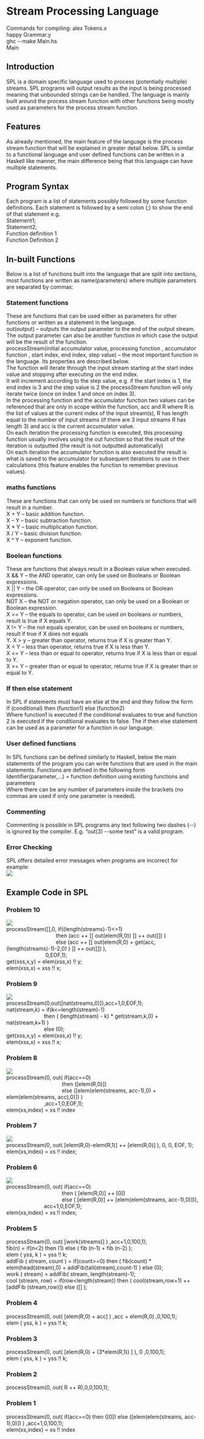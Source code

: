 # Stream Processing Language
Commands for compiling:
alex Tokens.x <br/>
happy Grammar.y <br/>
ghc --make Main.hs <br/>
Main <filename> <br/>


## Introduction
SPL is a domain specific language used to process (potentially multiple) streams. SPL programs will output results as the input is being processed meaning that unbounded strings can be handled. The language is mainly built around the process stream function with other functions being mostly used as parameters for the process stream function.

## Features
As already mentioned, the main feature of the language is the process stream function that will be explained in greater detail below. SPL is similar to a functional language and user defined functions
can be written in a Haskell like manner, the main difference being that this language can have multiple statements.

## Program Syntax
Each program is a list of statements possibly followed by some function definitions. Each statement is followed by a semi colon (;) to show the end of that statement e.g. <br/>
Statement1; <br/>
Statement2; <br/>
Function definition 1 <br/>
Function Definition 2 <br/>

## In-built Functions
Below is a list of functions built into the language that are split into sections, most functions are written as name(parameters) where multiple parameters are separated by commas:

### Statement functions
These are functions that can be used either as parameters for other functions or written as a statement in the language. <br/>
out(output) – outputs the output parameter to the end of the output stream. The output parameter can also be another function in which case the output will be the result of the function. <br/>
processStream(initial accumulator value, processing function , accumulator function , start index, end index, step value) – the most important function in the language. Its properties are described below. <br/>
The function will iterate through the input stream starting at the start index value and stopping after executing on the end index. <br/>
It will increment according to the step value, e.g. if the start index is 1, the end index is 3 and the step value is 2 the processStream function will only iterate twice (once on index 1 and once on index 3). <br/>
In the processing function and the accumulator function two values can be referenced that are only in scope within the function, acc and R where R is the list of values at the current index of the input stream(s), R has length equal to the number of input streams (if there are 3 input streams R has length 3) and acc is the current accumulator value. <br/>
On each iteration the processing function is executed, this processing function usually involves using the out function so that the result of the iteration is outputted (the result is not outputted automatically) <br/>
On each iteration the accumulator function is also executed the result is what is saved to the accumulator for subsequent iterations to use in their calculations (this feature enables the function to remember previous values). <br/>

### maths functions
These are functions that can only be used on numbers or functions that will result in a number. <br/>
X + Y – basic addition function. <br/>
X – Y – basic subtraction function. <br/>
X * Y – basic multiplication function. <br/>
X / Y – basic division function. <br/>
X ^ Y – exponent function. <br/>

### Boolean functions
These are functions that always result in a Boolean value when executed. <br/>
X && Y – the AND operator, can only be used on Booleans or Boolean expressions. <br/>
X || Y – the OR operator, can only be used on Booleans or Boolean expressions. <br/>
NOT X – the NOT or negation operator, can only be used on a Boolean or Boolean expression. <br/>
X == Y – the equals to operator, can be used on booleans or numbers, result is true if X equals Y. <br/>
X != Y – the not equals operator, can be used on booleans or numbers, result if true if X does not equals <br/>
Y. X > y – greater than operator, returns true if X is greater than Y. <br/>
X < Y – less than operator, returns true if X is less than Y. <br/>
X <= Y – less than or equal to operator, returns true if X is less than or equal to Y. <br/>
X >= Y – greater than or equal to operator, returns true if X is greater than or equal to Y. <br/>

### If then else statement
In SPL if statements must have an else at the end and they follow the form <br/>
If (conditional) then (function1) else (function2) <br/>
Where function1 is executed if the conditional evaluates to true and function 2 is executed if the conditional evaluates to false. The if then else statement can be used as a parameter for a function in our language. <br/>
### User defined functions
In SPL functions can be defined similarly to Haskell, below the main statements of the program you can write functions that are used in the main statements. Functions are defined in the following form <br/> 
Identifier(parameter,...) = function definition using existing functions and parameters <br/>
Where there can be any number of parameters inside the brackets (no commas are used if only one parameter is needed).  <br/>


### Commenting
Commenting is possible in SPL programs any text following two dashes (--) is ignored by the compiler. E.g. “out(3) --some text” is a valid program.

### Error Checking
SPL offers detailed error messages when programs are incorrect for example:<br/>
![](Images/errors.png)

## Example Code in SPL 

### Problem 10
![](Images/prob10.png) <br/>
processStream([],0, if((length(streams)-1)<=1) <br/>
&nbsp;&nbsp;&nbsp;&nbsp;&nbsp;&nbsp;&nbsp;&nbsp;&nbsp;&nbsp;&nbsp;&nbsp;&nbsp;&nbsp;&nbsp;&nbsp;&nbsp;&nbsp;&nbsp;&nbsp;&nbsp;&nbsp;&nbsp;&nbsp;&nbsp;&nbsp;&nbsp;&nbsp;&nbsp;&nbsp;&nbsp;&nbsp;&nbsp;then (acc ++ [[ out(elem(R,0)) ]] ++ out([]) ) <br/>
&nbsp;&nbsp;&nbsp;&nbsp;&nbsp;&nbsp;&nbsp;&nbsp;&nbsp;&nbsp;&nbsp;&nbsp;&nbsp;&nbsp;&nbsp;&nbsp;&nbsp;&nbsp;&nbsp;&nbsp;&nbsp;&nbsp;&nbsp;&nbsp;&nbsp;&nbsp;&nbsp;&nbsp;&nbsp;&nbsp;&nbsp;&nbsp;&nbsp;else (acc ++ [[ out(elem(R,0) + get(acc,(length(streams)-1)-2,0) ) ]] ++ out([]) ), <br/>
&nbsp;&nbsp;&nbsp;&nbsp;&nbsp;&nbsp;&nbsp;&nbsp;&nbsp;&nbsp;&nbsp;&nbsp;&nbsp;&nbsp;&nbsp;&nbsp;&nbsp;&nbsp;&nbsp;&nbsp;&nbsp;&nbsp;&nbsp;&nbsp;&nbsp;&nbsp;0,EOF,1); <br/>
get(xss,x,y) = elem(xss,x) !! y; <br/>
elem(xss,x) = xss !! x; <br/>

### Problem 9
![](Images/prob9.png) <br/>
processStream(0,out([nat(streams,0)]),acc+1,0,EOF,1); <br/>
nat(stream,k) = if(k<=length(stream)-1) <br/>
&nbsp;&nbsp;&nbsp;&nbsp;&nbsp;&nbsp;&nbsp;&nbsp;&nbsp;&nbsp;&nbsp;&nbsp;&nbsp;&nbsp;&nbsp;&nbsp;&nbsp;&nbsp;&nbsp;&nbsp;&nbsp;&nbsp;&nbsp;&nbsp;&nbsp;then ( (length(stream) - k) * get(stream,k,0) + nat(stream,k+1) ) <br/>
&nbsp;&nbsp;&nbsp;&nbsp;&nbsp;&nbsp;&nbsp;&nbsp;&nbsp;&nbsp;&nbsp;&nbsp;&nbsp;&nbsp;&nbsp;&nbsp;&nbsp;&nbsp;&nbsp;&nbsp;&nbsp;&nbsp;&nbsp;&nbsp;&nbsp;else (0); <br/>
get(xss,x,y) = elem(xss,x) !! y; <br/>
elem(xss,x) = xss !! x; <br/>

### Problem 8
![](Images/prob8.png) <br/>
processStream(0, out( if(acc==0) <br/>
&nbsp;&nbsp;&nbsp;&nbsp;&nbsp;&nbsp;&nbsp;&nbsp;&nbsp;&nbsp;&nbsp;&nbsp;&nbsp;&nbsp;&nbsp;&nbsp;&nbsp;&nbsp;&nbsp;&nbsp;&nbsp;&nbsp;&nbsp;&nbsp;&nbsp;&nbsp;&nbsp;&nbsp;&nbsp;&nbsp;&nbsp;&nbsp;&nbsp;&nbsp;&nbsp;&nbsp;&nbsp;then ([elem(R,0)]) <br/>
&nbsp;&nbsp;&nbsp;&nbsp;&nbsp;&nbsp;&nbsp;&nbsp;&nbsp;&nbsp;&nbsp;&nbsp;&nbsp;&nbsp;&nbsp;&nbsp;&nbsp;&nbsp;&nbsp;&nbsp;&nbsp;&nbsp;&nbsp;&nbsp;&nbsp;&nbsp;&nbsp;&nbsp;&nbsp;&nbsp;&nbsp;&nbsp;&nbsp;&nbsp;&nbsp;&nbsp;&nbsp;else ([elem(elem(streams, acc-1),0) + elem(elem(streams, acc),0)]) ) <br/>
&nbsp;&nbsp;&nbsp;&nbsp;&nbsp;&nbsp;&nbsp;&nbsp;&nbsp;&nbsp;&nbsp;&nbsp;&nbsp;&nbsp;&nbsp;&nbsp;&nbsp;&nbsp;&nbsp;&nbsp;&nbsp;&nbsp;&nbsp;&nbsp;&nbsp;,acc+1,0,EOF,1); <br/>
elem(xs,index) = xs !! index <br/>

### Problem 7
![](Images/prob7.png) <br/>
processStream(0, out( [elem(R,0)-elem(R,1)] ++ [elem(R,0)] ), 0, 0, EOF, 1); <br/>
elem(xs,index) = xs !! index; <br/>

### Problem 6
![](Images/prob6.png) <br/>
processStream(0, out( if(acc==0) <br/>
&nbsp;&nbsp;&nbsp;&nbsp;&nbsp;&nbsp;&nbsp;&nbsp;&nbsp;&nbsp;&nbsp;&nbsp;&nbsp;&nbsp;&nbsp;&nbsp;&nbsp;&nbsp;&nbsp;&nbsp;&nbsp;&nbsp;&nbsp;&nbsp;&nbsp;&nbsp;&nbsp;&nbsp;&nbsp;&nbsp;&nbsp;&nbsp;&nbsp;&nbsp;&nbsp;&nbsp;&nbsp;then ( [elem(R,0)] ++ [0]) <br/>
&nbsp;&nbsp;&nbsp;&nbsp;&nbsp;&nbsp;&nbsp;&nbsp;&nbsp;&nbsp;&nbsp;&nbsp;&nbsp;&nbsp;&nbsp;&nbsp;&nbsp;&nbsp;&nbsp;&nbsp;&nbsp;&nbsp;&nbsp;&nbsp;&nbsp;&nbsp;&nbsp;&nbsp;&nbsp;&nbsp;&nbsp;&nbsp;&nbsp;&nbsp;&nbsp;&nbsp;&nbsp;else ( [elem(R,0)] ++ [elem(elem(streams, acc-1),0)])),<br/>
&nbsp;&nbsp;&nbsp;&nbsp;&nbsp;&nbsp;&nbsp;&nbsp;&nbsp;&nbsp;&nbsp;&nbsp;&nbsp;&nbsp;&nbsp;&nbsp;&nbsp;&nbsp;&nbsp;&nbsp;&nbsp;&nbsp;&nbsp;&nbsp;&nbsp;acc+1,0,EOF,1); <br/>
elem(xs,index) = xs !! index;

### Problem 5
processStream(0, out( [work(streams)] ) ,acc+1,0,100,1); <br/>
fib(n) = if(n<2) then (1) else ( fib (n-1) + fib (n-2) ); <br/>
elem ( yss, k ) = yss !! k; <br/>
addFib ( stream, count ) = if(count>=0) then ( fib(count) * elem(head(stream),0) + addFib(tail(stream),count-1) ) else (0); <br/>
work ( stream) = addFib( stream, length(stream)-1); <br/>
cool (stream, row) = if(row<length(stream)) then ( cool(stream,row+1) ++ [addFib (stream,row)]) else ([] ); <br/>

### Problem 4
processStream(0, out( [elem(R,0) + acc] ) ,acc + elem(R,0) ,0,100,1); <br/>
elem ( yss, k ) = yss !! k; <br/>

### Problem 3
processStream(0, out( [elem(R,0) + (3*elem(R,1)) ] ), 0 ,0,100,1); <br/>
elem ( yss, k ) = yss !! k; <br/>

### Problem 2
processStream(0, out( R ++ R),0,0,100,1); <br/>


### Problem 1
processStream(0, out( if(acc==0) then ([0]) else ([elem(elem(streams, acc-1),0)]) ) ,acc+1,0,100,1); <br/>
elem(xs,index) = xs !! index <br/>
